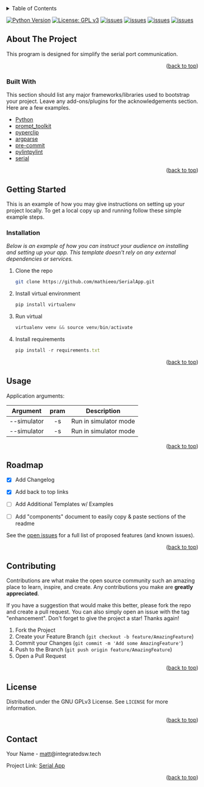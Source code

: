 <!-- TABLE OF CONTENTS -->
<details>
  <summary>Table of Contents</summary>
  <ol>
    <li>
      <a href="#about-the-project">About The Project</a>
      <ul>
        <li><a href="#built-with">Built With</a></li>
      </ul>
    </li>
    <li>
      <a href="#getting-started">Getting Started</a>
      <ul>
        <li><a href="#prerequisites">Prerequisites</a></li>
        <li><a href="#installation">Installation</a></li>
      </ul>
    </li>
    <li><a href="#usage">Usage</a></li>
    <li><a href="#roadmap">Roadmap</a></li>
    <li><a href="#contributing">Contributing</a></li>
    <li><a href="#license">License</a></li>
    <li><a href="#contact">Contact</a></li>
    <li><a href="#acknowledgments">Acknowledgments</a></li>
  </ol>
</details>

[![Python Version](https://img.shields.io/badge/python-3.10.x-brightgreen.svg)](https://python.org)
[![License: GPL v3](https://img.shields.io/badge/License-GPLv3-blue.svg)](https://www.gnu.org/licenses/gpl-3.0)
[![issues](https://img.shields.io/github/issues/mathieeo/serialapp)](https://github.com/mathieeo/SerialApp/issues)
[![issues](https://img.shields.io/github/languages/count/mathieeo/serialapp)](https://github.com/mathieeo/SerialApp)
[![issues](https://img.shields.io/github/languages/code-size/mathieeo/serialapp)](https://github.com/mathieeo/SerialApp)
[![issues](https://img.shields.io/github/followers/mathieeo?style=social)](https://github.com/mathieeo/SerialApp)


<!-- ABOUT THE PROJECT -->
## About The Project

This program is designed for simplify the serial port communication.

<p align="right">(<a href="#top">back to top</a>)</p>


 
### Built With

This section should list any major frameworks/libraries used to bootstrap your project. Leave any add-ons/plugins for the acknowledgements section. Here are a few examples.

* [Python](https://www.python.org)
* [prompt_toolkit](https://python-prompt-toolkit.readthedocs.io/en/master/)
* [pyperclip](https://pypi.org/project/pyperclip/)
* [argparse](https://docs.python.org/3/library/argparse.html)
* [pre-commit](https://pre-commit.com)
* [pylintpylint](https://pylint.org)
* [serial](https://pyserial.readthedocs.io/en/latest/)
<p align="right">(<a href="#top">back to top</a>)</p>

<!-- GETTING STARTED -->
## Getting Started

This is an example of how you may give instructions on setting up your project locally.
To get a local copy up and running follow these simple example steps.


### Installation

_Below is an example of how you can instruct your audience on installing and setting up your app. This template doesn't rely on any external dependencies or services._

1. Clone the repo
   ```sh
   git clone https://github.com/mathieeo/SerialApp.git
   ```
2. Install virtual environment
   ```sh
   pip install virtualenv
   ```
3. Run virtual
   ```js
   virtualenv venv && source venv/bin/activate
   ```
4. Install requirements
   ```js
   pip install -r requirements.txt
   ```

<p align="right">(<a href="#top">back to top</a>)</p>



<!-- USAGE EXAMPLES -->
## Usage

Application arguments:

|  Argument   | pram |      Description      |
|:-----------:|:----:|:---------------------:|
| --simulator |  -s  | Run in simulator mode |
| --simulator |  -s  | Run in simulator mode |


<p align="right">(<a href="#top">back to top</a>)</p>



<!-- ROADMAP -->
## Roadmap

- [x] Add Changelog
- [x] Add back to top links
- [ ] Add Additional Templates w/ Examples
- [ ] Add "components" document to easily copy & paste sections of the readme


See the [open issues](https://github.com/mathieeo/SerialApp/issues) for a full list of proposed features (and known issues).

<p align="right">(<a href="#top">back to top</a>)</p>



<!-- CONTRIBUTING -->
## Contributing

Contributions are what make the open source community such an amazing place to learn, inspire, and create. Any contributions you make are **greatly appreciated**.

If you have a suggestion that would make this better, please fork the repo and create a pull request. You can also simply open an issue with the tag "enhancement".
Don't forget to give the project a star! Thanks again!

1. Fork the Project
2. Create your Feature Branch (`git checkout -b feature/AmazingFeature`)
3. Commit your Changes (`git commit -m 'Add some AmazingFeature'`)
4. Push to the Branch (`git push origin feature/AmazingFeature`)
5. Open a Pull Request

<p align="right">(<a href="#top">back to top</a>)</p>



<!-- LICENSE -->
## License

Distributed under the GNU GPLv3 License. See `LICENSE` for more information.

<p align="right">(<a href="#top">back to top</a>)</p>


<!-- CONTACT -->
## Contact

Your Name - [matt](https://integratedsw.tech)@integratedsw.tech

Project Link: [Serial App](https://github.com/mathieeo/SerialApp)

<p align="right">(<a href="#top">back to top</a>)</p>